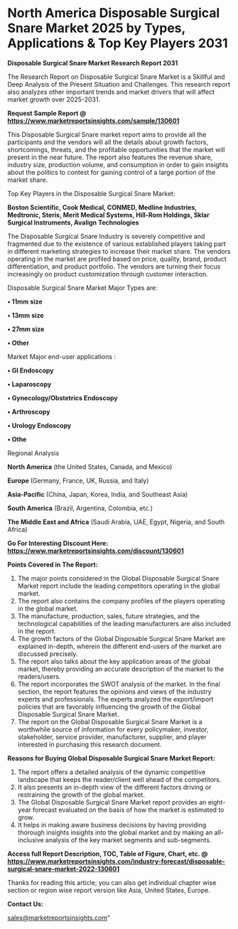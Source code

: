 # North America Disposable Surgical Snare Market 2025 by Types, Applications & Top Key Players 2031

<strong>Disposable Surgical Snare Market Research Report 2031</strong>

The Research Report on Disposable Surgical Snare Market is a Skillful and Deep Analysis of the Present Situation and Challenges. This research report also analyzes other important trends and market drivers that will affect market growth over 2025-2031.

<strong>Request Sample Report @ <a href=https://www.marketreportsinsights.com/sample/130601>https://www.marketreportsinsights.com/sample/130601</a></strong>

This Disposable Surgical Snare market report aims to provide all the participants and the vendors will all the details about growth factors, shortcomings, threats, and the profitable opportunities that the market will present in the near future. The report also features the revenue share, industry size, production volume, and consumption in order to gain insights about the politics to contest for gaining control of a large portion of the market share.

Top Key Players in the Disposable Surgical Snare Market:

<strong>Boston Scientific, Cook Medical, CONMED, Medline Industries, Medtronic, Steris, Merit Medical Systems, Hill-Rom Holdings, Sklar Surgical Instruments, Avalign Technologies</strong>

The Disposable Surgical Snare Industry is severely competitive and fragmented due to the existence of various established players taking part in different marketing strategies to increase their market share. The vendors operating in the market are profiled based on price, quality, brand, product differentiation, and product portfolio. The vendors are turning their focus increasingly on product customization through customer interaction.

Disposable Surgical Snare Market Major Types are:

<strong>• 11mm size

• 13mm size

• 27mm size

• Other</strong>

Market Major end-user applications :

<strong>• GI Endoscopy

• Laparoscopy

• Gynecology/Obstetrics Endoscopy

• Arthroscopy

• Urology Endoscopy

• Othe</strong>

Regional Analysis

</u><strong><b>North America</b></strong> (the United States, Canada, and Mexico)

<strong><b>Europe </b></strong>(Germany, France, UK, Russia, and Italy)

<strong><b>Asia-Pacific</b></strong> (China, Japan, Korea, India, and Southeast Asia)

<strong><b>South America</b></strong> (Brazil, Argentina, Colombia, etc.)

<strong><b>The Middle East and Africa</b></strong> (Saudi Arabia, UAE, Egypt, Nigeria, and South Africa)

<strong>Go For Interesting Discount Here: <a href=https://www.marketreportsinsights.com/discount/130601>https://www.marketreportsinsights.com/discount/130601</a></strong>

<strong>Points Covered in The Report:</strong>
<ol>
  <li>The major points considered in the Global Disposable Surgical Snare Market report include the leading competitors operating in the global market.</li>
  <li>The report also contains the company profiles of the players operating in the global market.</li>
  <li>The manufacture, production, sales, future strategies, and the technological capabilities of the leading manufacturers are also included in the report.</li>
  <li>The growth factors of the Global Disposable Surgical Snare Market are explained in-depth, wherein the different end-users of the market are discussed precisely.</li>
  <li>The report also talks about the key application areas of the global market, thereby providing an accurate description of the market to the readers/users.</li>
  <li>The report incorporates the SWOT analysis of the market. In the final section, the report features the opinions and views of the industry experts and professionals. The experts analyzed the export/import policies that are favorably influencing the growth of the Global Disposable Surgical Snare Market.</li>
  <li>The report on the Global Disposable Surgical Snare Market is a worthwhile source of information for every policymaker, investor, stakeholder, service provider, manufacturer, supplier, and player interested in purchasing this research document.</li>
</ol>
<strong>Reasons for Buying Global Disposable Surgical Snare Market Report:</strong>

<ol>
  <li>The report offers a detailed analysis of the dynamic competitive landscape that keeps the reader/client well ahead of the competitors.</li>
  <li>It also presents an in-depth view of the different factors driving or restraining the growth of the global market.</li>
  <li>The Global Disposable Surgical Snare Market report provides an eight-year forecast evaluated on the basis of how the market is estimated to grow.</li>
  <li>It helps in making aware business decisions by having providing thorough insights insights into the global market and by making an all-inclusive analysis of the key market segments and sub-segments.</li>
</ol>
<strong>Access full Report Description, TOC, Table of Figure, Chart, etc. @ <a href=https://www.marketreportsinsights.com/industry-forecast/disposable-surgical-snare-market-2022-130601>https://www.marketreportsinsights.com/industry-forecast/disposable-surgical-snare-market-2022-130601</a></strong>


Thanks for reading this article; you can also get individual chapter wise section or region wise report version like Asia, United States, Europe.

<strong>Contact Us:</strong>

sales@marketreportsinsights.com"
